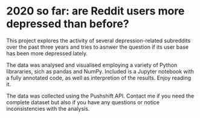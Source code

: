 # 2020 so far: are Reddit users more depressed than before?
This project explores the activity of several depression-related subreddits over the past three years and tries to asnwer the question if its user base has been more depressed lately.

The data was analysed and visualised employing a variety of Python librararies, sich as pandas and NumPy. Included is a Jupyter notebook with a fully annotated code, as well as interpretion of the results. Enjoy reading it.

The data was collected using the Pushshift API. Contact me if you need the complete dataset but also if you have any questions or notice inconsistencies with the analysis.
